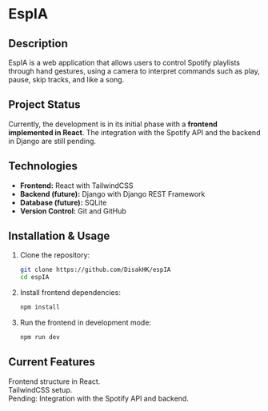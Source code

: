 # EspIA

## Description
EspIA is a web application that allows users to control Spotify playlists through hand gestures, using a camera to interpret commands such as play, pause, skip tracks, and like a song.

## Project Status
Currently, the development is in its initial phase with a **frontend implemented in React**. The integration with the Spotify API and the backend in Django are still pending.

## Technologies
- **Frontend:** React with TailwindCSS
- **Backend (future):** Django with Django REST Framework
- **Database (future):** SQLite
- **Version Control:** Git and GitHub

## Installation & Usage
1. Clone the repository:
   ```sh
   git clone https://github.com/DisakHK/espIA
   cd espIA
   ```

2. Install frontend dependencies:
   ```sh
   npm install
   ```

3. Run the frontend in development mode:
   ```sh
   npm run dev
   ```

## Current Features
Frontend structure in React.  
TailwindCSS setup.  
Pending: Integration with the Spotify API and backend.  

